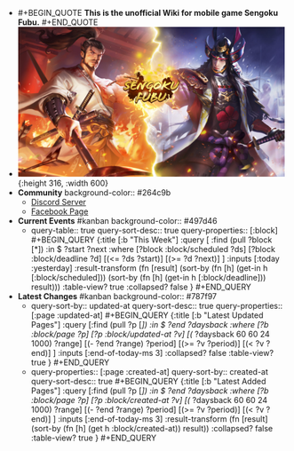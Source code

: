 - #+BEGIN_QUOTE
  **This is the unofficial Wiki for mobile game Sengoku Fubu.**
  #+END_QUOTE
- ![cover-200812.jpg](../assets/cover-200812_1656919621186_0.jpg){:height 316, :width 600}
- **Community**
  background-color:: #264c9b
	- [Discord Server](https://discord.gg/pqXNKw5vrz)
	- [Facebook Page](https://www.facebook.com/sengokufubu.en/)
- **Current Events** #kanban
  background-color:: #497d46
	- query-table:: true
	  query-sort-desc:: true
	  query-properties:: [:block]
	  #+BEGIN_QUERY
	  {:title [:b "This Week"]
	          :query [
	              :find (pull ?block [*])
	              :in $ ?start ?next
	              :where
	                              [?block :block/scheduled ?ds] 
	  							[?block :block/deadline ?d]
	                              [(<= ?ds ?start)]
	  							[(>= ?d ?next)]
	              ]
	  		:inputs [:today :yesterday]
	          :result-transform 
	  			(fn [result]
	  				(sort-by 
	  					(fn [h] (get-in h [:block/scheduled]))
	  					(sort-by
	  						(fn [h] (get-in h [:block/deadline]))				
	  						result)))
	          :table-view? true
	          :collapsed? false
	      }
	  #+END_QUERY
- **Latest Changes** #kanban
  background-color:: #787f97
	- query-sort-by:: updated-at
	  query-sort-desc:: true
	  query-properties:: [:page :updated-at]
	  #+BEGIN_QUERY
	  {:title [:b "Latest Updated Pages"]
	    :query [:find (pull ?p [*])
	    :in $ ?end ?daysback
	    :where 
	      [?b :block/page ?p]
	      [?p :block/updated-at ?v]
	      [(* ?daysback 60 60 24 1000) ?range]
	      [(- ?end ?range) ?period]
	      [(>= ?v ?period)]
	      [(< ?v ?end)]
	     ]
	    :inputs [:end-of-today-ms 3]
	   :collapsed? false
	   :table-view? true
	  }
	  #+END_QUERY
	- query-properties:: [:page :created-at]
	  query-sort-by:: created-at
	  query-sort-desc:: true
	  #+BEGIN_QUERY
	  {:title [:b "Latest Added Pages"]
	    :query [:find (pull ?p [*])
	    :in $ ?end ?daysback
	    :where 
	      [?b :block/page ?p]
	      [?p :block/created-at ?v]
	      [(* ?daysback 60 60 24 1000) ?range]
	      [(- ?end ?range) ?period]
	      [(>= ?v ?period)]
	      [(< ?v ?end)]
	     ]
	    :inputs [:end-of-today-ms 3]
	      :result-transform (fn [result]
	                       (sort-by (fn [h]
	                                  (get h :block/created-at)) result))
	   :collapsed? false
	   :table-view? true
	  }
	  #+END_QUERY